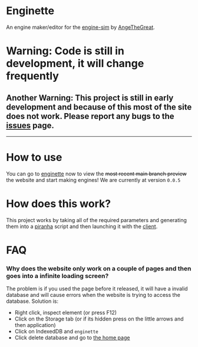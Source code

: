 # Enginette
  An engine maker/editor for the [engine-sim](https://github.com/ange-yaghi/engine-sim) by [AngeTheGreat](https://github.com/ange-yaghi).
  
# Warning: Code is still in development, it will change frequently
## Another Warning: This project is still in early development and because of this most of the site does not work. Please report any bugs to the [issues](https://github.com/Enginette/enginette/issues) page.
___

# How to use
  You can go to [enginette](https://enginette.netlify.app) now to view the ~~most recent main branch preview~~ the website and start making engines! We are currently at version `0.0.5`
  
# How does this work?
  This project works by taking all of the required parameters and generating them into a [piranha](https://github.com/ange-yaghi/piranha) script and then launching it with the [client](https://github.com/enginette/enginette-client).

# FAQ
### Why does the website only work on a couple of pages and then goes into a infinite loading screen?
The problem is if you used the page before it released, it will have a invalid database and will cause errors when the website is trying to access the database.
Solution is:
- Right click, inspect element (or press F12)
- Click on the Storage tab (or if its hidden press on the little arrows and then application)
- Click on IndexedDB and `enginette`
- Click delete database and go to [the home page](https://enginette.netlify.app/)
